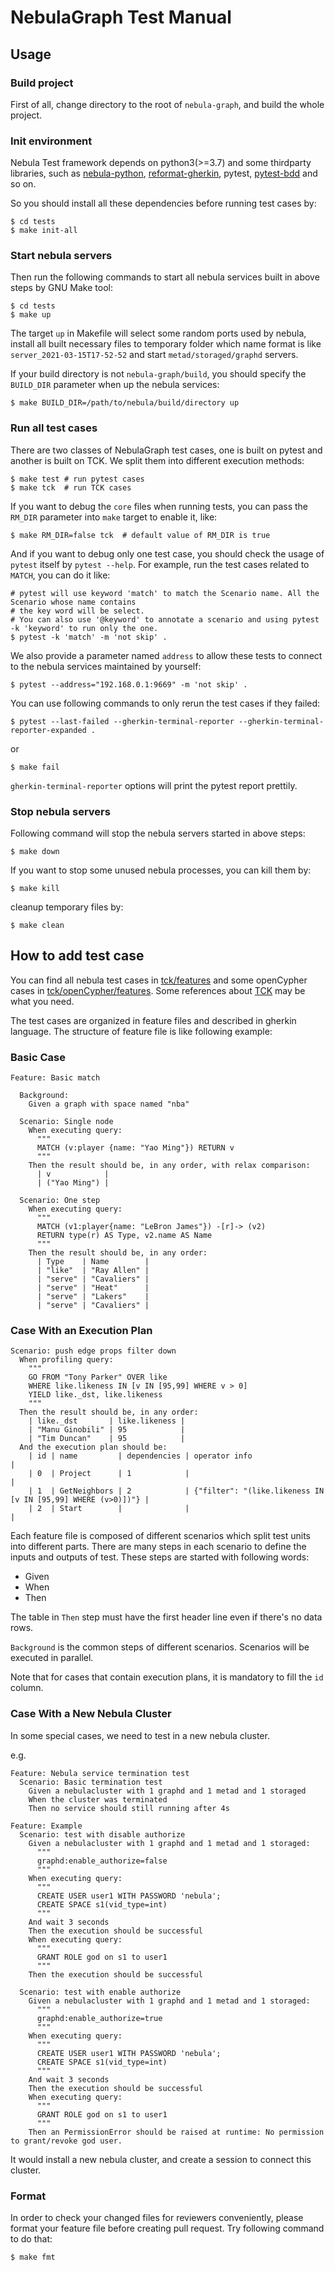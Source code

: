 # NebulaGraph Test Manual

## Usage

### Build project

First of all, change directory to the root of `nebula-graph`, and build the whole project.

### Init environment

Nebula Test framework depends on python3(>=3.7) and some thirdparty libraries, such as [nebula-python](https://github.com/vesoft-inc/nebula-python), [reformat-gherkin](https://github.com/OneContainer/reformat-gherkin), pytest, [pytest-bdd](https://pytest-bdd.readthedocs.io/en/latest/) and so on.

So you should install all these dependencies before running test cases by:

```shell
$ cd tests
$ make init-all
```

### Start nebula servers

Then run the following commands to start all nebula services built in above steps by GNU Make tool:

```shell
$ cd tests
$ make up
```

The target `up` in Makefile will select some random ports used by nebula, install all built necessary files to temporary folder which name format is like `server_2021-03-15T17-52-52` and start `metad/storaged/graphd` servers.

If your build directory is not `nebula-graph/build`, you should specify the `BUILD_DIR` parameter when up the nebula services:

```shell
$ make BUILD_DIR=/path/to/nebula/build/directory up
```

### Run all test cases

There are two classes of NebulaGraph test cases, one is built on pytest and another is built on TCK. We split them into different execution methods:

```shell
$ make test # run pytest cases
$ make tck  # run TCK cases
```

If you want to debug the `core` files when running tests, you can pass the `RM_DIR` parameter into `make` target to enable it, like:

```shell
$ make RM_DIR=false tck  # default value of RM_DIR is true
```

And if you want to debug only one test case, you should check the usage of `pytest` itself by `pytest --help`. For example, run the test cases related to `MATCH`, you can do it like:

```shell
# pytest will use keyword 'match' to match the Scenario name. All the Scenario whose name contains
# the key word will be select. 
# You can also use '@keyword' to annotate a scenario and using pytest -k 'keyword' to run only the one.
$ pytest -k 'match' -m 'not skip' .
```

We also provide a parameter named `address` to allow these tests to connect to the nebula services maintained by yourself:

```shell
$ pytest --address="192.168.0.1:9669" -m 'not skip' .
```

You can use following commands to only rerun the test cases if they failed:

```shell
$ pytest --last-failed --gherkin-terminal-reporter --gherkin-terminal-reporter-expanded .
```

or

```shell
$ make fail
```

`gherkin-terminal-reporter` options will print the pytest report prettily.


### Stop nebula servers

Following command will stop the nebula servers started in above steps:

```shell
$ make down
```

If you want to stop some unused nebula processes, you can kill them by:

```shell
$ make kill
```

cleanup temporary files by:

```shell
$ make clean
```

## How to add test case

You can find all nebula test cases in [tck/features](tck/features) and some openCypher cases in [tck/openCypher/features](tck/openCypher/features). Some references about [TCK](https://github.com/opencypher/openCypher/tree/master/tck) may be what you need.

The test cases are organized in feature files and described in gherkin language. The structure of feature file is like following example:

### Basic Case

```gherkin
Feature: Basic match

  Background:
    Given a graph with space named "nba"

  Scenario: Single node
    When executing query:
      """
      MATCH (v:player {name: "Yao Ming"}) RETURN v
      """
    Then the result should be, in any order, with relax comparison:
      | v            |
      | ("Yao Ming") |

  Scenario: One step
    When executing query:
      """
      MATCH (v1:player{name: "LeBron James"}) -[r]-> (v2)
      RETURN type(r) AS Type, v2.name AS Name
      """
    Then the result should be, in any order:
      | Type    | Name        |
      | "like"  | "Ray Allen" |
      | "serve" | "Cavaliers" |
      | "serve" | "Heat"      |
      | "serve" | "Lakers"    |
      | "serve" | "Cavaliers" |
```

### Case With an Execution Plan

```gherkin
Scenario: push edge props filter down
  When profiling query:
    """
    GO FROM "Tony Parker" OVER like
    WHERE like.likeness IN [v IN [95,99] WHERE v > 0]
    YIELD like._dst, like.likeness
    """
  Then the result should be, in any order:
    | like._dst       | like.likeness |
    | "Manu Ginobili" | 95            |
    | "Tim Duncan"    | 95            |
  And the execution plan should be:
    | id | name         | dependencies | operator info                                               |
    | 0  | Project      | 1            |                                                             |
    | 1  | GetNeighbors | 2            | {"filter": "(like.likeness IN [v IN [95,99] WHERE (v>0)])"} |
    | 2  | Start        |              |                                                             |
```

Each feature file is composed of different scenarios which split test units into different parts. There are many steps in each scenario to define the inputs and outputs of test. These steps are started with following words:

- Given
- When
- Then

The table in `Then` step must have the first header line even if there's no data rows.

`Background` is the common steps of different scenarios. Scenarios will be executed in parallel.

Note that for cases that contain execution plans, it is mandatory to fill the `id` column.

### Case With a New Nebula Cluster

In some special cases, we need to test in a new nebula cluster.

e.g.

```gherkin
Feature: Nebula service termination test
  Scenario: Basic termination test
    Given a nebulacluster with 1 graphd and 1 metad and 1 storaged
    When the cluster was terminated
    Then no service should still running after 4s
```

```gherkin
Feature: Example
  Scenario: test with disable authorize
    Given a nebulacluster with 1 graphd and 1 metad and 1 storaged:
      """
      graphd:enable_authorize=false
      """
    When executing query:
      """
      CREATE USER user1 WITH PASSWORD 'nebula';
      CREATE SPACE s1(vid_type=int)
      """
    And wait 3 seconds
    Then the execution should be successful
    When executing query:
      """
      GRANT ROLE god on s1 to user1
      """
    Then the execution should be successful

  Scenario: test with enable authorize
    Given a nebulacluster with 1 graphd and 1 metad and 1 storaged:
      """
      graphd:enable_authorize=true
      """
    When executing query:
      """
      CREATE USER user1 WITH PASSWORD 'nebula';
      CREATE SPACE s1(vid_type=int)
      """
    And wait 3 seconds
    Then the execution should be successful
    When executing query:
      """
      GRANT ROLE god on s1 to user1
      """
    Then an PermissionError should be raised at runtime: No permission to grant/revoke god user.
```

It would install a new nebula cluster, and create a session to connect this cluster.

### Format

In order to check your changed files for reviewers conveniently, please format your feature file before creating pull request. Try following command to do that:

```shell
$ make fmt
```
